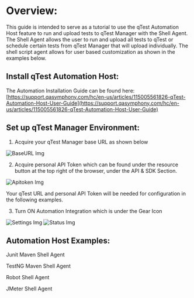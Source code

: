 # Overview:

This guide is intended to serve as a tutorial to use the qTest Automation Host feature to run and upload tests to qTest Manager with the Shell Agent. The Shell Agent allows the user to run and upload all tests to qTest or schedule certain tests from qTest Manager that will upload individually. The shell script agent allows for user based customization as shown in the examples below.

## Install qTest Automation Host:


The Automation Installation Guide can be found here: [https://support.qasymphony.com/hc/en-us/articles/115005561826-qTest-Automation-Host-User-Guide](https://support.qasymphony.com/hc/en-us/articles/115005561826-qTest-Automation-Host-User-Guide)

## Set up qTest Manager Environment:

1.    Acquire your qTest Manager base URL as shown below

  ![BaseURL Img](https://github.com/sanjayjohn/shell-agent-samples/tree/master/AutomationHostExamples/images/baseurl.png)

2.    Acquire personal API Token which can be found under the resource button at the top right of the browser, under the API &amp; SDK Section.

 ![Apitoken Img](https://github.com/sanjayjohn/shell-agent-samples/tree/master/AutomationHostExamples/images/apitoken.png)

Your qTest URL and personal API Token will be needed for configuration in the following examples.

3.    Turn ON Automation Integration which is under the Gear Icon

![Settings Img](https://github.com/sanjayjohn/shell-agent-samples/tree/master/AutomationHostExamples/images/autohostsettings.png)
![Status Img](https://github.com/sanjayjohn/shell-agent-samples/tree/master/AutomationHostExamples/images/statuson.png)

## Automation Host Examples:

Junit Maven Shell Agent

TestNG Maven Shell Agent

Robot Shell Agent

JMeter Shell Agent